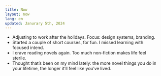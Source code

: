 ```yaml
---
title: Now
layout: now
lang: en
updated: Janurary 5th, 2024
---
```

* Adjusting to work after the holidays. Focus: design systems, branding.
* Started a couple of short courses, for fun. I missed learning with focused intend.
* I crave reading novels again. Too much non-fiction makes life feel sterile.
* Thought that’s been on my mind lately: the more novel things you do in your lifetime, the longer it’ll feel like you’ve lived.